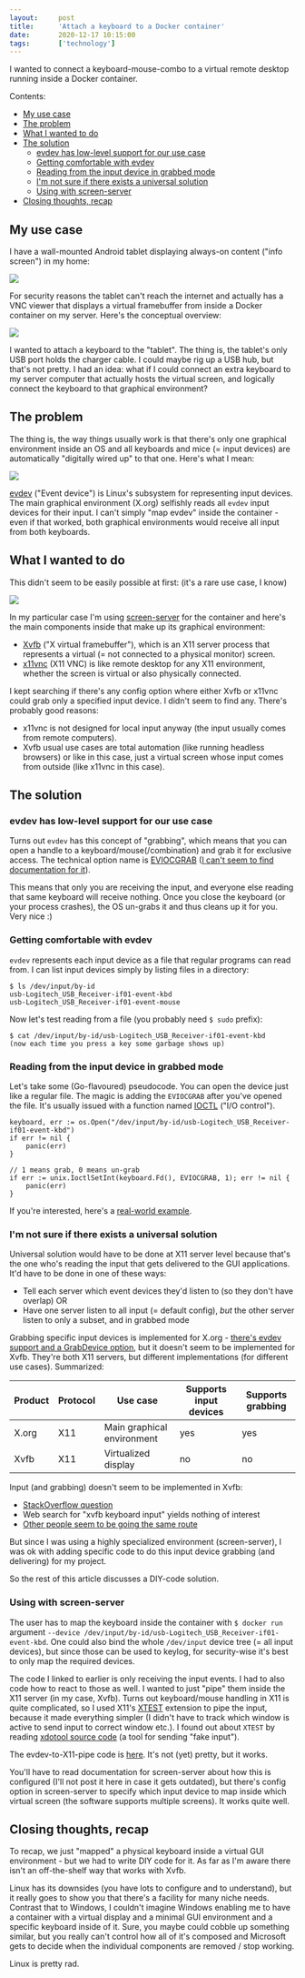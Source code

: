 ```yaml
---
layout:     post
title:      'Attach a keyboard to a Docker container'
date:       2020-12-17 10:15:00
tags:       ['technology']
---
```


I wanted to connect a keyboard-mouse-combo to a virtual remote desktop running inside a Docker container.

Contents:

- [My use case](#my-use-case)
- [The problem](#the-problem)
- [What I wanted to do](#what-i-wanted-to-do)
- [The solution](#the-solution)
  * [evdev has low-level support for our use case](#evdev-has-low-level-support-for-our-use-case)
  * [Getting comfortable with evdev](#getting-comfortable-with-evdev)
  * [Reading from the input device in grabbed mode](#reading-from-the-input-device-in-grabbed-mode)
  * [I'm not sure if there exists a universal solution](#im-not-sure-if-there-exists-a-universal-solution)
  * [Using with screen-server](#using-with-screen-server)
- [Closing thoughts, recap](#closing-thoughts-recap)


My use case
-----------

I have a wall-mounted Android tablet displaying always-on content ("info screen") in my home:

![](/images/2020/linuxaudio-wall-tablet-spotify.jpg)

For security reasons the tablet can't reach the internet and actually has a VNC viewer that displays
a virtual framebuffer from inside a Docker container on my server. Here's the conceptual overview:

![](/images/2020/dockerkeyboard-tablet-vnc-container.png)

I wanted to attach a keyboard to the "tablet". The thing is, the tablet's only USB port holds the
charger cable. I could maybe rig up a USB hub, but that's not pretty. I had an idea: what if I could
connect an extra keyboard to my server computer that actually hosts the virtual screen, and logically
connect the keyboard to that graphical environment?


The problem
-----------

The thing is, the way things usually work is that there's only one graphical environment inside an OS
and all keyboards and mice (= input devices) are automatically "digitally wired up" to that one.
Here's what I mean:

![](/images/2020/dockerkeyboard-problem.png)

[evdev](https://en.wikipedia.org/wiki/Evdev) ("Event device") is Linux's subsystem for representing
input devices. The main graphical environment (X.org) selfishly reads all `evdev` input devices for
their input. I can't simply "map evdev" inside the container - even if that worked, both graphical
environments would receive all input from both keyboards.


What I wanted to do
-------------------

This didn't seem to be easily possible at first: (it's a rare use case, I know)

![](/images/2020/dockerkeyboard-desire.png)

In my particular case I'm using [screen-server](https://github.com/function61/screen-server) for the
container and here's the main components inside that make up its graphical environment:

- [Xvfb](https://en.wikipedia.org/wiki/Xvfb) ("X virtual framebuffer"), which is an X11 server
	process that represents a virtual (= not connected to a physical monitor) screen.
- [x11vnc](https://en.wikipedia.org/wiki/X11vnc) (X11 VNC) is like remote desktop for any X11 environment,
	whether the screen is virtual or also physically connected.

I kept searching if there's any config option where either Xvfb or x11vnc could grab only a specified
input device. I didn't seem to find any. There's probably good reasons:

- x11vnc is not designed for local input anyway (the input usually comes from remote computers).
- Xvfb usual use cases are total automation (like running headless browsers) or like in this case,
	just a virtual screen whose input comes from outside (like x11vnc in this case).


The solution
------------

### evdev has low-level support for our use case

Turns out `evdev` has this concept of "grabbing", which means that you can open a handle to a
keyboard/mouse(/combination) and grab it for exclusive access. The technical option name is
[EVIOCGRAB](https://stackoverflow.com/a/1698686) ([I can't seem to find documentation for it](https://unix.stackexchange.com/questions/126974/where-do-i-find-ioctl-eviocgrab-documented)).

This means that only you are receiving the input, and everyone else reading that same keyboard will
receive nothing. Once you close the keyboard (or your process crashes), the OS un-grabs it and thus
cleans up it for you. Very nice :)


### Getting comfortable with evdev

`evdev` represents each input device as a file that regular programs can read from. I can list input
devices simply by listing files in a directory:

	$ ls /dev/input/by-id
	usb-Logitech_USB_Receiver-if01-event-kbd
	usb-Logitech_USB_Receiver-if01-event-mouse

Now let's test reading from a file (you probably need `$ sudo` prefix):

	$ cat /dev/input/by-id/usb-Logitech_USB_Receiver-if01-event-kbd
	(now each time you press a key some garbage shows up)


### Reading from the input device in grabbed mode

Let's take some (Go-flavoured) pseudocode. You can open the device just like a regular file. The magic
is adding the `EVIOCGRAB` after you've opened the file. It's usually issued with a
function named [IOCTL](https://en.wikipedia.org/wiki/Ioctl) ("I/O control").

	keyboard, err := os.Open("/dev/input/by-id/usb-Logitech_USB_Receiver-if01-event-kbd")
	if err != nil {
		panic(err)
	}
	
	// 1 means grab, 0 means un-grab
	if err := unix.IoctlSetInt(keyboard.Fd(), EVIOCGRAB, 1); err != nil {
		panic(err)
	}

If you're interested, here's a
[real-world example](https://github.com/function61/screen-server/blob/c4a3313844f5e3e063972aada6d26712ca793917/pkg/evdev/evdev.go#L53).


### I'm not sure if there exists a universal solution

Universal solution would have to be done at X11 server level because that's the one who's
reading the input that gets delivered to the GUI applications. It'd have to be done in one of these
ways:

- Tell each server which event devices they'd listen to (so they don't have overlap) OR
- Have one server listen to all input (= default config), *but* the other server listen to only a
  subset, and in grabbed mode

Grabbing specific input devices is implemented for X.org - [there's evdev support
and a GrabDevice option](https://www.x.org/releases/X11R7.6/doc/man/man4/evdev.4.xhtml), but it doesn't
seem to be implemented for Xvfb. They're both X11 servers, but different implementations
(for different use cases). Summarized:

| Product | Protocol | Use case | Supports input devices | Supports grabbing |
|---------|----------|----------|------------------------|-------------------|
| X.org   | X11      | Main graphical environment        | yes | yes |
| Xvfb    | X11      | Virtualized display               | no  | no  |

Input (and grabbing) doesn't seem to be implemented in Xvfb:

- [StackOverflow question](https://stackoverflow.com/questions/55302487/xvfb-run-keyboard-detection)
- Web search for "xvfb keyboard input" yields nothing of interest
- [Other people seem to be going the same route](https://stackoverflow.com/questions/64729387/unable-to-send-keypress-to-xvfb-display-using-xtestfakekeyevent)

But since I was using a highly specialized environment (screen-server), I was ok with adding
specific code to do this input device grabbing (and delivering) for my project.

So the rest of this article discusses a DIY-code solution.


### Using with screen-server

The user has to map the keyboard inside the container with `$ docker run` argument
`--device /dev/input/by-id/usb-Logitech_USB_Receiver-if01-event-kbd`. One could also bind the whole
`/dev/input` device tree (= all input devices), but since those can be used to keylog, for
security-wise it's best to only map the required devices.

The code I linked to earlier is only receiving the input events. I had to also code how to react
to those as well. I wanted to just "pipe" them inside the X11 server (in my case, Xvfb). Turns out
keyboard/mouse handling in X11 is quite complicated, so I used X11's
[XTEST](https://www.x.org/releases/X11R7.7/doc/xextproto/xtest.html) extension to pipe the input,
because it made everything simpler (I didn't have to track which window is active to send input to
correct window etc.). I found out about `XTEST` by reading
[xdotool source code](https://github.com/jordansissel/xdotool) (a tool for sending "fake input").

The evdev-to-X11-pipe code is
[here](https://github.com/function61/screen-server/blob/c4a3313844f5e3e063972aada6d26712ca793917/cmd/screen-server/xkeysender.go#L153).
It's not (yet) pretty, but it works.

You'll have to read documentation for screen-server about how this is configured (I'll not post it
here in case it gets outdated), but there's config option in screen-server to specify which input
device to map inside which virtual screen (the software supports multiple screens). It works quite well.


Closing thoughts, recap
-----------------------

To recap, we just "mapped" a physical keyboard inside a virtual GUI environment - but we had to
write DIY code for it. As far as I'm aware there isn't an off-the-shelf way that works with Xvfb.

Linux has its downsides (you have lots to configure and to understand), but it really goes to show
you that there's a facility for many niche needs. Contrast that to Windows, I couldn't imagine
Windows enabling me to have a container with a virtual display and a minimal GUI environment and a
specific keyboard inside of it. Sure, you maybe could cobble up something similar, but you really
can't control how all of it's composed and Microsoft gets to decide when the individual components
are removed / stop working.

Linux is pretty rad.

